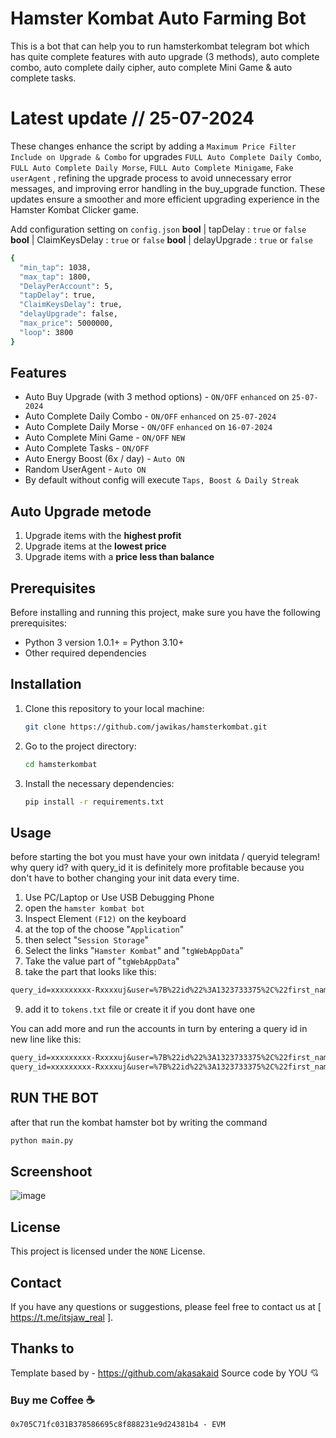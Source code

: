 # Hamster Kombat Auto Farming Bot 
This is a bot that can help you to run hamsterkombat telegram bot which has quite complete features with auto upgrade (3 methods), auto complete combo, auto complete daily cipher, auto complete Mini Game & auto complete tasks.

# Latest update // 25-07-2024
These changes enhance the script by adding a `Maximum Price Filter Include on Upgrade & Combo` for upgrades `FULL Auto Complete Daily Combo`, `FULL Auto Complete Daily Morse`, `FULL Auto Complete Minigame`, `Fake userAgent` , refining the upgrade process to avoid unnecessary error messages, and improving error handling in the buy_upgrade function. These updates ensure a smoother and more efficient upgrading experience in the Hamster Kombat Clicker game.

Add configuration setting on `config.json` 
**bool** | tapDelay : `true` or `false` 
**bool** | ClaimKeysDelay : `true` or `false` 
**bool** | delayUpgrade : `true` or `false` 
  ```bash
{
    "min_tap": 1038,
    "max_tap": 1800,
    "DelayPerAccount": 5,
    "tapDelay": true,
    "ClaimKeysDelay": true,
    "delayUpgrade": false,
    "max_price": 5000000,
    "loop": 3800
}
  ```
## Features
- Auto Buy Upgrade (with 3 method options) - `ON/OFF` `enhanced` on `25-07-2024`
- Auto Complete Daily Combo - `ON/OFF` `enhanced` on `25-07-2024`
- Auto Complete Daily Morse - `ON/OFF` `enhanced` on `16-07-2024`
- Auto Complete Mini Game - `ON/OFF` `NEW`
- Auto Complete Tasks - `ON/OFF`
- Auto Energy Boost (6x / day) - `Auto ON`
- Random UserAgent - `Auto ON`
- By default without config will execute `Taps, Boost & Daily Streak`

##  Auto Upgrade metode
  1. Upgrade items with the **highest profit**
  2. Upgrade items at the **lowest price**
  3. Upgrade items with a **price less than balance**

## Prerequisites
Before installing and running this project, make sure you have the following prerequisites:
- Python 3 version 1.0.1+ = Python 3.10+
- Other required dependencies

## Installation
1. Clone this repository to your local machine:
    ```bash
    git clone https://github.com/jawikas/hamsterkombat.git
    ```
2. Go to the project directory:
    ```bash
    cd hamsterkombat
    ```
3. Install the necessary dependencies:
    ```bash
    pip install -r requirements.txt
    ```

## Usage
before starting the bot you must have your own initdata / queryid telegram! why query id? with query_id it is definitely more profitable because you don't have to bother changing your init data every time.

1. Use PC/Laptop or Use USB Debugging Phone
2. open the `hamster kombat bot`
3. Inspect Element `(F12)` on the keyboard
4. at the top of the choose "`Application`" 
5. then select "`Session Storage`" 
6. Select the links "`Hamster Kombat`" and "`tgWebAppData`"
7. Take the value part of "`tgWebAppData`"
8. take the part that looks like this: 

```txt 
query_id=xxxxxxxxx-Rxxxxuj&user=%7B%22id%22%3A1323733375%2C%22first_name%22%3A%22xxxx%22%2C%22last_name%22%3A%22%E7%9A%BF%20xxxxxx%22%2C%22username%22%3A%22xxxxx%22%2C%22language_code%22%3A%22id%22%2C%22allows_write_to_pm%22%3Atrue%7D&auth_date=xxxxx&hash=xxxxxxxxxxxxxxxxxxxxxxxxxxxxxxxxxxxxxxxxxxxxxxxxxxxxxxxxxxxxxx
```
9. add it to `tokens.txt` file or create it if you dont have one


You can add more and run the accounts in turn by entering a query id in new line like this:
```txt
query_id=xxxxxxxxx-Rxxxxuj&user=%7B%22id%22%3A1323733375%2C%22first_name%22%3A%22xxxx%22%2C%22last_name%22%3A%22%E7%9A%BF%20xxxxxx%22%2C%22username%22%3A%22xxxxx%22%2C%22language_code%22%3A%22id%22%2C%22allows_write_to_pm%22%3Atrue%7D&auth_date=xxxxx&hash=xxxxxxxxxxxxxxxxxxxxxxxxxxxxxxxxxxxxxxxxxxxxxxxxxxxxxxxxxxxxxx
query_id=xxxxxxxxx-Rxxxxuj&user=%7B%22id%22%3A1323733375%2C%22first_name%22%3A%22xxxx%22%2C%22last_name%22%3A%22%E7%9A%BF%20xxxxxx%22%2C%22username%22%3A%22xxxxx%22%2C%22language_code%22%3A%22id%22%2C%22allows_write_to_pm%22%3Atrue%7D&auth_date=xxxxx&hash=xxxxxxxxxxxxxxxxxxxxxxxxxxxxxxxxxxxxxxxxxxxxxxxxxxxxxxxxxxxxxx
```
## RUN THE BOT
after that run the kombat hamster bot by writing the command

```bash
python main.py
```

## Screenshoot
![image](https://github.com/jawikas/hamsterkombat/assets/63976518/de33ad9f-f5ea-451e-a9ac-bce8d525e28f)

## License
This project is licensed under the `NONE` License.

## Contact
If you have any questions or suggestions, please feel free to contact us at [ https://t.me/itsjaw_real ].

## Thanks to
Template based by - https://github.com/akasakaid
Source code by YOU 💘

### Buy me Coffee ☕ 
```
0x705C71fc031B378586695c8f888231e9d24381b4 - EVM
```
